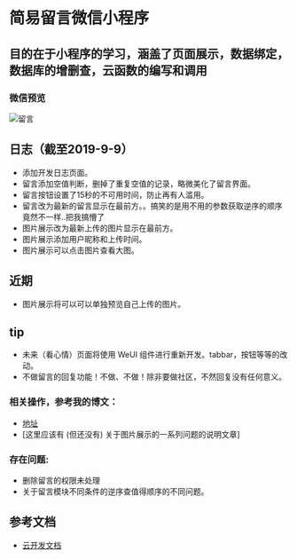 # 简易留言微信小程序

## 目的在于小程序的学习，涵盖了页面展示，数据绑定，数据库的增删查，云函数的编写和调用

### 微信预览

![留言](https://www.cnblogs.com/images/cnblogs_com/famine/1451354/o_gh_25b2f1b6bcd7_258.jpg)


## 日志（截至2019-9-9）
- 添加开发日志页面。
- 留言添加空值判断，删掉了重复空值的记录，略微美化了留言界面。
- 留言按钮设置了15秒的不可用时间，防止再有人滥用。
- 留言改为最新的留言显示在最前方。。搞笑的是用不用的参数获取逆序的顺序竟然不一样..把我搞懵了
- 图片展示改为最新上传的图片显示在最前方。
- 图片展示添加用户昵称和上传时间。
- 图片展示可以点击图片查看大图。

## 近期
- 图片展示将可以可以单独预览自己上传的图片。

## tip
- 未来（看心情）页面将使用 WeUI 组件进行重新开发。tabbar，按钮等等的改动。
- 不做留言的回复功能！不做、不做！除非要做社区，不然回复没有任何意义。
    

### 相关操作，参考我的博文：

- [地址](https://www.cnblogs.com/famine/p/10716787.html)
- [这里应该有 (但还没有) 关于图片展示的一系列问题的说明文章]

### 存在问题:

- 删除留言的权限未处理
- 关于留言模块不同条件的逆序查值得顺序的不同问题。

## 参考文档

- [云开发文档](https://developers.weixin.qq.com/miniprogram/dev/wxcloud/basis/getting-started.html)


